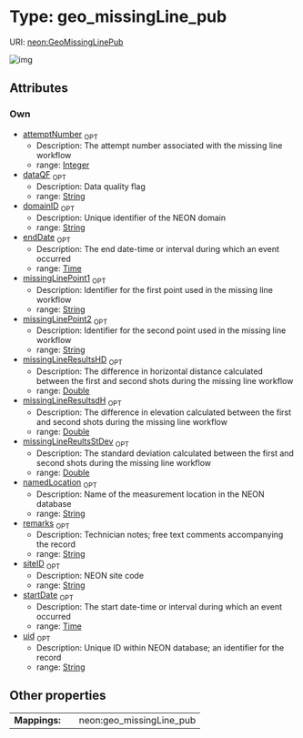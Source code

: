 
# Type: geo_missingLine_pub




URI: [neon:GeoMissingLinePub](https://data.neonscience.org/GeoMissingLinePub)


![img](http://yuml.me/diagram/nofunky;dir:TB/class/[GeoMissingLinePub&#124;uid:string%20%3F;domainID:string%20%3F;siteID:string%20%3F;remarks:string%20%3F;startDate:time%20%3F;endDate:time%20%3F;dataQF:string%20%3F;namedLocation:string%20%3F;attemptNumber:integer%20%3F;missingLinePoint1:string%20%3F;missingLinePoint2:string%20%3F;missingLineResultsdH:double%20%3F;missingLineResultsHD:double%20%3F;missingLineReultsStDev:double%20%3F])

## Attributes


### Own

 * [attemptNumber](attemptNumber.md)  <sub>OPT</sub>
    * Description: The attempt number associated with the missing line workflow
    * range: [Integer](types/Integer.md)
 * [dataQF](dataQF.md)  <sub>OPT</sub>
    * Description: Data quality flag
    * range: [String](types/String.md)
 * [domainID](domainID.md)  <sub>OPT</sub>
    * Description: Unique identifier of the NEON domain
    * range: [String](types/String.md)
 * [endDate](endDate.md)  <sub>OPT</sub>
    * Description: The end date-time or interval during which an event occurred
    * range: [Time](types/Time.md)
 * [missingLinePoint1](missingLinePoint1.md)  <sub>OPT</sub>
    * Description: Identifier for the first point used in the missing line workflow
    * range: [String](types/String.md)
 * [missingLinePoint2](missingLinePoint2.md)  <sub>OPT</sub>
    * Description: Identifier for the second point used in the missing line workflow
    * range: [String](types/String.md)
 * [missingLineResultsHD](missingLineResultsHD.md)  <sub>OPT</sub>
    * Description: The difference in horizontal distance calculated between the first and second shots during the missing line workflow
    * range: [Double](types/Double.md)
 * [missingLineResultsdH](missingLineResultsdH.md)  <sub>OPT</sub>
    * Description: The difference in elevation calculated between the first and second shots during the missing line workflow
    * range: [Double](types/Double.md)
 * [missingLineReultsStDev](missingLineReultsStDev.md)  <sub>OPT</sub>
    * Description: The standard deviation calculated between the first and second shots during the missing line workflow
    * range: [Double](types/Double.md)
 * [namedLocation](namedLocation.md)  <sub>OPT</sub>
    * Description: Name of the measurement location in the NEON database
    * range: [String](types/String.md)
 * [remarks](remarks.md)  <sub>OPT</sub>
    * Description: Technician notes; free text comments accompanying the record
    * range: [String](types/String.md)
 * [siteID](siteID.md)  <sub>OPT</sub>
    * Description: NEON site code
    * range: [String](types/String.md)
 * [startDate](startDate.md)  <sub>OPT</sub>
    * Description: The start date-time or interval during which an event occurred
    * range: [Time](types/Time.md)
 * [uid](uid.md)  <sub>OPT</sub>
    * Description: Unique ID within NEON database; an identifier for the record
    * range: [String](types/String.md)

## Other properties

|  |  |  |
| --- | --- | --- |
| **Mappings:** | | neon:geo_missingLine_pub |

